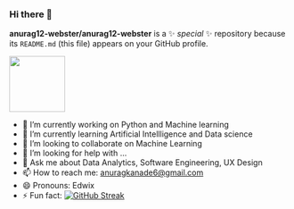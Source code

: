 ### Hi there 👋


**anurag12-webster/anurag12-webster** is a ✨ _special_ ✨ repository because its `README.md` (this file) appears on your GitHub profile.

<a href="URL_REDIRECT" target="blank"><img align="center" src="https://www.pexels.com/photo/photo-of-abstract-painting-2693212/" height="100" /></a>

- 🔭 I’m currently working on Python and Machine learning 
- 🌱 I’m currently learning Artificial Intellligence and Data science
- 👯 I’m looking to collaborate on Machine Learning
- 🤔 I’m looking for help with ...
- 💬 Ask me about Data Analytics, Software Engineering, UX Design
- 📫 How to reach me: anuragkanade6@gmail.com
- 😄 Pronouns: Edwix
- ⚡ Fun fact: 
[![GitHub Streak](https://github-readme-streak-stats.herokuapp.com?user=anurag12-webster)](https://git.io/streak-stats)
 
